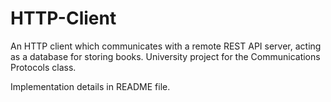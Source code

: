# HTTP-Client

An HTTP client which communicates with a remote REST API server, acting as a database for storing books.
University project for the Communications Protocols class.

Implementation details in README file.
